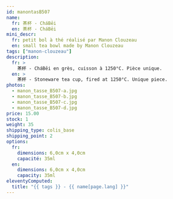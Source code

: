 ```yaml
---
id: manontasB507
name:
  fr: 茶杯 - CháBēi
  en: 茶杯 - CháBēi
mini_descr:
  fr: petit bol à thé réalisé par Manon Clouzeau
  en: small tea bowl made by Manon Clouzeau
tags: ["manon-clouzeau"]
description:
  fr: >
    茶杯 - CháBēi en grès, cuisson à 1250°C. Pièce unique.
  en: >
    茶杯 - Stoneware tea cup, fired at 1250°C. Unique piece.
photos:
  - manon_tasse_B507-a.jpg
  - manon_tasse_B507-b.jpg
  - manon_tasse_B507-c.jpg
  - manon_tasse_B507-d.jpg
price: 15.00
stock: 1
weight: 35
shipping_type: colis_base
shipping_point: 2
options:
  fr:
    dimensions: 6,0cm x 4,0cm
    capacité: 35ml
  en:
    dimensions: 6,0cm x 4,0cm
    capacity: 35ml
eleventyComputed:
  title: "{{ tags }} - {{ name[page.lang] }}"
---
```

